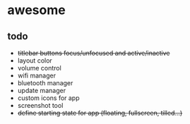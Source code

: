 # awesome

## todo

- ~~titlebar buttons focus/unfocused and active/inactive~~
- layout color
- volume control
- wifi manager
- bluetooth manager
- update manager
- custom icons for app
- screenshot tool
- ~~define starting state for app (floating, fullscreen, tilled...)~~
